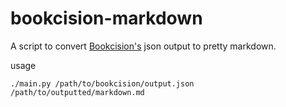 bookcision-markdown
=====================

A script to convert [Bookcision's](https://readwise.io/bookcision) json output to pretty markdown.

usage
```
./main.py /path/to/bookcision/output.json /path/to/outputted/markdown.md
```